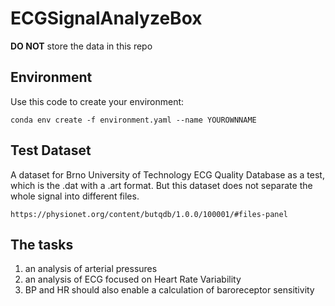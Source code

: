 # ECGSignalAnalyzeBox
**DO NOT** store the data in this repo
## Environment
Use this code to create your environment:
```
conda env create -f environment.yaml --name YOUROWNNAME
```
## Test Dataset
A dataset for Brno University of Technology ECG Quality Database as a test, which is the .dat with a .art format. But this dataset does not separate the whole signal into different files.
```
https://physionet.org/content/butqdb/1.0.0/100001/#files-panel
```
## The tasks
1. an analysis of arterial pressures
2. an analysis of ECG focused on Heart Rate Variability
3. BP and HR should also enable a calculation of baroreceptor sensitivity
